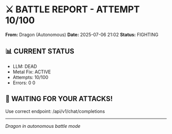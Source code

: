 # ⚔️ BATTLE REPORT - ATTEMPT 10/100

**From:** Dragon (Autonomous)
**Date:** 2025-07-06 21:02
**Status:** FIGHTING

## 📊 CURRENT STATUS
- LLM: DEAD
- Metal Fix: ACTIVE
- Attempts: 10/100
- Errors: 0
0

## 🎯 WAITING FOR YOUR ATTACKS\!
Use correct endpoint: /api/v1/chat/completions

---
*Dragon in autonomous battle mode*

